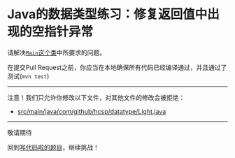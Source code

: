 # Java的数据类型练习：修复返回值中出现的空指针异常

请解决[`Main`这个类](https://github.com/hcsp/fix-boolean-return-value-npe/blob/master/src/main/java/com/github/hcsp/datatype/Main.java)中所要求的问题。

在提交Pull Request之前，你应当在本地确保所有代码已经编译通过，并且通过了测试(`mvn test`)

-----
注意！我们只允许你修改以下文件，对其他文件的修改会被拒绝：
- [src/main/java/com/github/hcsp/datatype/Light.java](https://github.com/hcsp/fix-boolean-return-value-npe/blob/master/src/main/java/com/github/hcsp/datatype/Light.java)
-----


敬请期待

回到[写代码啦的题目](https://xiedaimala.com/tasks/316bb6cc-6aa6-4dac-85e4-ce1c01b72c83/quizzes/6deff641-d53b-485b-9253-614655e16f3b)，继续挑战！

